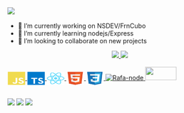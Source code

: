 
 <img  style="width: 1000px" src="header.svg"/>

- 🔭 I’m currently working on NSDEV/FrnCubo
- 🌱 I’m currently learning nodejs/Express
- 👯 I’m looking to collaborate on new projects

<div align="center">
  <a href="https://github.com/GeoChivas99s">
  <img height="180em" src="https://github-readme-stats.vercel.app/api?username=GeoChivas99s&show_icons=true&theme=dracula&include_all_commits=true&count_private=true"/>
  <img height="180em" src="https://github-readme-stats.vercel.app/api/top-langs/?username=GeoChivas99s&layout=compact&langs_count=7&theme=dracula"/>
</div>
<div style="display: inline_block"><br>
  <img align="center" alt="Rafa-Js" height="30" width="40" src="https://raw.githubusercontent.com/devicons/devicon/master/icons/javascript/javascript-plain.svg">
  <img align="center" alt="Rafa-Ts" height="30" width="40" src="https://raw.githubusercontent.com/devicons/devicon/master/icons/typescript/typescript-plain.svg">
  <img align="center" alt="Rafa-React" height="30" width="40" src="https://raw.githubusercontent.com/devicons/devicon/master/icons/react/react-original.svg">
  <img align="center" alt="Rafa-HTML" height="30" width="40" src="https://raw.githubusercontent.com/devicons/devicon/master/icons/html5/html5-original.svg">
  <img align="center" alt="Rafa-CSS" height="30" width="40" src="https://raw.githubusercontent.com/devicons/devicon/master/icons/css3/css3-original.svg">
  <img align-center  alt="Rafa-node" height="30" width="70" src="https://cdn.jsdelivr.net/gh/devicons/devicon/icons/nodejs/nodejs-original.svg" />
<img  width="70" height="30"  src="https://cdn.jsdelivr.net/gh/devicons/devicon/icons/bitbucket/bitbucket-original-wordmark.svg" />
  
</div>
  
  ##
 
<div> 

  <a href="https://instagram.com/geovanechivas" target="_blank"><img src="https://img.shields.io/badge/-Instagram-%23E4405F?style=for-the-badge&logo=instagram&logoColor=white" target="_blank"></a>
  <a href = "mailto:chivasc95@gmail.com"><img src="https://img.shields.io/badge/-Gmail-%23333?style=for-the-badge&logo=gmail&logoColor=white" target="_blank"></a>
  <a href="https://www.linkedin.com/in/geovane-chivaluca-325a84190" target="_blank"><img src="https://img.shields.io/badge/-LinkedIn-%230077B5?style=for-the-badge&logo=linkedin&logoColor=white" target="_blank"></a> 
 

 
</div>

